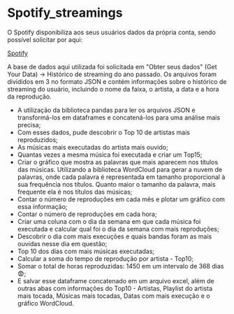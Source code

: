 # Spotify_streamings

O Spotify disponibiliza aos seus usuários dados da própria conta, sendo possível solicitar por aqui:

[Spotify](https://www.spotify.com/br-pt/account/privacy/)

A base de dados aqui utilizada foi solicitada em "Obter seus dados" (Get Your Data) -> Histórico de streaming do ano passado.
Os arquivos foram divididos em 3 no formato JSON e contém informações sobre o histórico de streaming do usuário, incluindo o nome da faixa, o artista, a data e a hora da reprodução.

- A utilização da biblioteca pandas para ler os arquivos JSON e transformá-los em dataframes e concatená-los para uma análise mais precisa;
- Com esses dados, pude descobrir o Top 10 de artistas mais reproduzidos;
- As músicas mais executadas do artista mais ouvido;
- Quantas vezes a mesma música foi executada  e criar um Top15;
- Criar o gráfico que mostra as palavras que mais aparecem nos títulos das músicas. Utilizando a biblioteca WordCloud para gerar a nuvem de palavras, onde cada palavra é representada em tamanho proporcional à sua frequência nos títulos. Quanto maior o tamanho da palavra, mais frequente ela é nos títulos das músicas;
- Contar o número de reproduções em cada mês e plotar um gráfico com essa informação;
- Contar o número de reproduções em cada hora;
- Criar uma coluna com o dia da semana em que cada música foi executada e calcular qual foi o dia da semana com mais reproduções;
- Descobrir o dia com mais execuções e quais bandas foram as mais ouvidas nesse dia em questão;
- Top 10 dos dias com mais músicas executadas;
- Calcular a soma do tempo de reprodução por artista - Top10;
- Somar o total de horas reproduzidas: 1450 em um intervalo de 368 dias 😨;
- E salvar esse dataframe concatenado em um arquivo excel, além de outras abas com informações do Top10 - Artistas, Playlist do artista mais tocada, Músicas mais tocadas, Datas com mais execução e o gráfico WordCloud.
